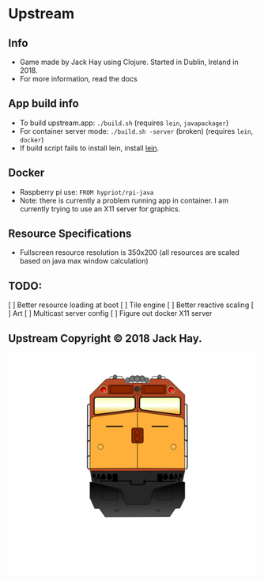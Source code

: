 # Upstream

## Info
- Game made by Jack Hay using Clojure. Started in Dublin, Ireland in 2018.
- For more information, read the docs

## App build info
- To build upstream.app: ``` ./build.sh ``` (requires ``` lein ```, ``` javapackager ```)
- For container server mode: ``` ./build.sh -server ``` (broken) (requires ``` lein ```, ``` docker ```)
- If build script fails to install lein, install [lein](https://leiningen.org/#install).

## Docker
- Raspberry pi use: ``` FROM hypriot/rpi-java ```
- Note: there is currently a problem running app in container.  I am currently trying to use an X11 server for graphics.

## Resource Specifications
- Fullscreen resource resolution is 350x200 (all resources are scaled based on java max window calculation)

## TODO:
[ ] Better resource loading at boot
[ ] Tile engine
[ ] Better reactive scaling
[ ] Art
[ ] Multicast server config
[ ] Figure out docker X11 server

## Upstream Copyright © 2018 Jack Hay.
![HAY](https://github.com/jackHay22/upstream/blob/master/resources/app/company_logo.png)
